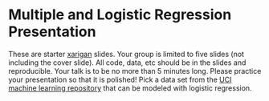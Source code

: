 # Multiple and Logistic Regression Presentation

These are starter [xarigan](https://bookdown.org/yihui/rmarkdown/xaringan.html) slides.  Your group is limited to five slides (not including the cover slide).  All code, data, etc should be in the slides and reproducible.  Your talk is to be no more than 5 minutes long. Please practice your presentation so that it is polished!  Pick a data set from the [UCI machine learning repository](http://archive.ics.uci.edu/ml/datasets.html) that can be modeled with logistic regression. 

